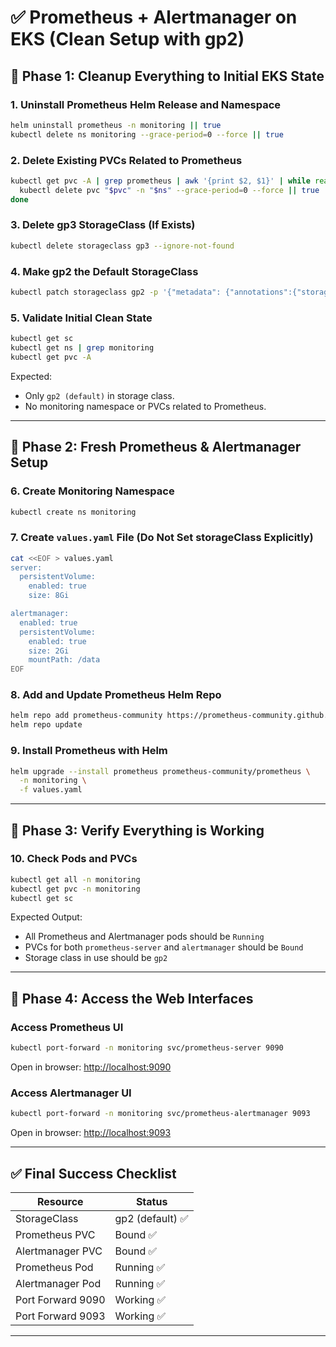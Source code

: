 # ✅ Prometheus + Alertmanager on EKS (Clean Setup with gp2)

## 🔹 Phase 1: Cleanup Everything to Initial EKS State

### 1. Uninstall Prometheus Helm Release and Namespace

```bash
helm uninstall prometheus -n monitoring || true
kubectl delete ns monitoring --grace-period=0 --force || true
```

### 2. Delete Existing PVCs Related to Prometheus

```bash
kubectl get pvc -A | grep prometheus | awk '{print $2, $1}' | while read pvc ns; do
  kubectl delete pvc "$pvc" -n "$ns" --grace-period=0 --force || true
done
```

### 3. Delete gp3 StorageClass (If Exists)

```bash
kubectl delete storageclass gp3 --ignore-not-found
```

### 4. Make gp2 the Default StorageClass

```bash
kubectl patch storageclass gp2 -p '{"metadata": {"annotations":{"storageclass.kubernetes.io/is-default-class":"true"}}}'
```

### 5. Validate Initial Clean State

```bash
kubectl get sc
kubectl get ns | grep monitoring
kubectl get pvc -A
```

Expected:

* Only `gp2 (default)` in storage class.
* No monitoring namespace or PVCs related to Prometheus.

---

## 🔹 Phase 2: Fresh Prometheus & Alertmanager Setup

### 6. Create Monitoring Namespace

```bash
kubectl create ns monitoring
```

### 7. Create `values.yaml` File (Do Not Set storageClass Explicitly)

```bash
cat <<EOF > values.yaml
server:
  persistentVolume:
    enabled: true
    size: 8Gi

alertmanager:
  enabled: true
  persistentVolume:
    enabled: true
    size: 2Gi
    mountPath: /data
EOF
```

### 8. Add and Update Prometheus Helm Repo

```bash
helm repo add prometheus-community https://prometheus-community.github.io/helm-charts
helm repo update
```

### 9. Install Prometheus with Helm

```bash
helm upgrade --install prometheus prometheus-community/prometheus \
  -n monitoring \
  -f values.yaml
```

---

## 🔹 Phase 3: Verify Everything is Working

### 10. Check Pods and PVCs

```bash
kubectl get all -n monitoring
kubectl get pvc -n monitoring
kubectl get sc
```

Expected Output:

* All Prometheus and Alertmanager pods should be `Running`
* PVCs for both `prometheus-server` and `alertmanager` should be `Bound`
* Storage class in use should be `gp2`

---

## 🔹 Phase 4: Access the Web Interfaces

### Access Prometheus UI

```bash
kubectl port-forward -n monitoring svc/prometheus-server 9090
```

Open in browser: [http://localhost:9090](http://localhost:9090)

### Access Alertmanager UI

```bash
kubectl port-forward -n monitoring svc/prometheus-alertmanager 9093
```

Open in browser: [http://localhost:9093](http://localhost:9093)

---

## ✅ Final Success Checklist

| Resource          | Status          |
| ----------------- | --------------- |
| StorageClass      | gp2 (default) ✅ |
| Prometheus PVC    | Bound ✅         |
| Alertmanager PVC  | Bound ✅         |
| Prometheus Pod    | Running ✅       |
| Alertmanager Pod  | Running ✅       |
| Port Forward 9090 | Working ✅       |
| Port Forward 9093 | Working ✅       |

---


